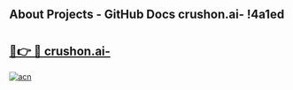 ## About Projects - GitHub Docs crushon.ai- !4a1ed

# <h2><a href="https://andorid.site?title=crushon.ai-&ref=13PRO">🔗👉 🔴 crushon.ai-</a></h2>

[![acn](https://github.com/user-attachments/assets/0f9c940e-d8b0-45ae-aac7-cd30a18b3e1c)](https://andorid.site?title=crushon.ai-&ref=13PRO)

